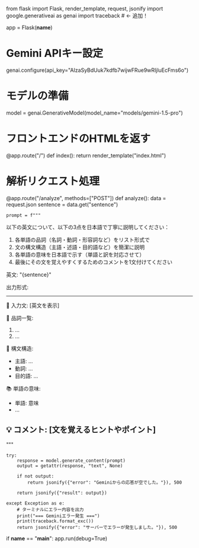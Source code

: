 from flask import Flask, render_template, request, jsonify
import google.generativeai as genai
import traceback  # ← 追加！

app = Flask(__name__)

# Gemini APIキー設定
genai.configure(api_key="AIzaSyBdUuk7kdfb7wijwFRue9wRIjluEcFms6o")

# モデルの準備
model = genai.GenerativeModel(model_name="models/gemini-1.5-pro")

# フロントエンドのHTMLを返す
@app.route("/")
def index():
    return render_template("index.html")

# 解析リクエスト処理
@app.route("/analyze", methods=["POST"])
def analyze():
    data = request.json
    sentence = data.get("sentence")

    prompt = f"""
以下の英文について、以下の3点を日本語で丁寧に説明してください：

1. 各単語の品詞（名詞・動詞・形容詞など）をリスト形式で  
2. 文の構文構造（主語・述語・目的語など）を簡潔に説明  
3. 各単語の意味を日本語で示す（単語と訳を対応させて）  
4. 最後にその文を覚えやすくするためのコメントを1文付けてください

英文: "{sentence}"

出力形式:

---
📘 入力文:
[英文を表示]

🧠 品詞一覧:
1. ...
2. ...

🔧 構文構造:
- 主語: ...
- 動詞: ...
- 目的語: ...

📚 単語の意味:
- 単語: 意味
- ...

💡 コメント:
[文を覚えるヒントやポイント]
---
"""

    try:
        response = model.generate_content(prompt)
        output = getattr(response, "text", None)

        if not output:
            return jsonify({"error": "Geminiからの応答が空でした。"}), 500

        return jsonify({"result": output})
    
    except Exception as e:
        # ターミナルにエラー内容を出力
        print("=== Geminiエラー発生 ===")
        print(traceback.format_exc())
        return jsonify({"error": "サーバーでエラーが発生しました。"}), 500

if __name__ == "__main__":
    app.run(debug=True)
